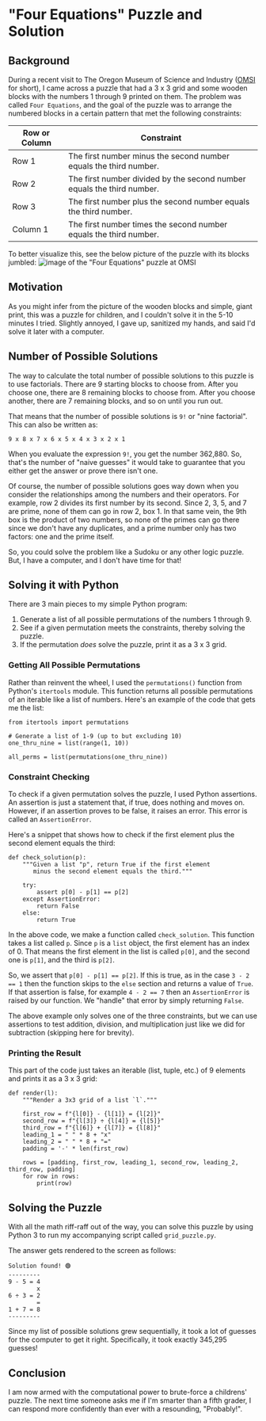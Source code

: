 # "Four Equations" Puzzle and Solution

## Background
During a recent visit to The Oregon Museum of Science and Industry ([OMSI](https://omsi.edu/) for short), I came across a puzzle that had a 3 x 3 grid and some wooden blocks with the numbers 1 through 9 printed on them.
The problem was called `Four Equations`, and the goal of the puzzle was to arrange the numbered blocks in a certain pattern that met the following constraints:

| Row or Column    | Constraint |
| ---------------- | ---------- |
| Row 1    | The first number minus the second number equals the third number. |
| Row 2    | The first number divided by the second number equals the third number. |
| Row 3    | The first number plus the second number equals the third number. |
| Column 1 | The first number times the second number equals the third number. |

To better visualize this, see the below picture of the puzzle with its blocks jumbled:
![image of the "Four Equations" puzzle at OMSI](https://github.com/bxbrenden/puzzle-grid/blob/main/four-equations.png)

## Motivation
As you might infer from the picture of the wooden blocks and simple, giant print, this was a puzzle for children, and I couldn't solve it in the 5-10 minutes I tried.
Slightly annoyed, I gave up, sanitized my hands, and said I'd solve it later with a computer.

## Number of Possible Solutions
The way to calculate the total number of possible solutions to this puzzle is to use factorials.
There are 9 starting blocks to choose from.
After you choose one, there are 8 remaining blocks to choose from.
After you choose another, there are 7 remaining blocks, and so on until you run out.

That means that the number of possible solutions is `9!` or "nine factorial".
This can also be written as:
```
9 x 8 x 7 x 6 x 5 x 4 x 3 x 2 x 1
```

When you evaluate the expression `9!`, you get the number 362,880.
So, that's the number of  "naive guesses" it would take to guarantee that you either get the answer or prove there isn't one.

Of course, the number of possible solutions goes way down when you consider the relationships among the numbers and their operators.
For example, row 2 divides its first number by its second.
Since 2, 3, 5, and 7 are prime, none of them can go in row 2, box 1.
In that same vein, the 9th box is the product of two numbers, so none of the primes can go there since we don't have any duplicates, and a prime number only has two factors: one and the prime itself.

So, you could solve the problem like a Sudoku or any other logic puzzle.
But, I have a computer, and I don't have time for that!

## Solving it with Python

There are 3 main pieces to my simple Python program:
1. Generate a list of all possible permutations of the numbers 1 through 9.
2. See if a given permutation meets the constraints, thereby solving the puzzle.
3. If the permutation *does* solve the puzzle, print it as a 3 x 3 grid.

### Getting All Possible Permutations
Rather than reinvent the wheel, I used the `permutations()` function from Python's `itertools` module.
This function returns all possible permutations of an iterable like a list of numbers.
Here's an example of the code that gets me the list:
```
from itertools import permutations

# Generate a list of 1-9 (up to but excluding 10)
one_thru_nine = list(range(1, 10))

all_perms = list(permutations(one_thru_nine))
```

### Constraint Checking
To check if a given permutation solves the puzzle, I used Python assertions.
An assertion is just a statement that, if true, does nothing and moves on.
However, if an assertion proves to be false, it raises an error.
This error is called an `AssertionError`.

Here's a snippet that shows how to check if the first element plus the second element equals the third:
```
def check_solution(p):
    """Given a list "p", return True if the first element
       minus the second element equals the third."""

    try:
        assert p[0] - p[1] == p[2]
    except AssertionError:
        return False
    else:
        return True
```

In the above code, we make a function called `check_solution`.
This function takes a list called `p`.
Since `p` is a `list` object, the first element has an index of 0.
That means the first element in the list is called `p[0]`, and the second one is `p[1]`, and the third is `p[2]`.

So, we assert that `p[0] - p[1] == p[2]`.
If this is true, as in the case `3 - 2 == 1` then the function skips to the `else` section and returns a value of `True`.
If that assertion is false, for example `4 - 2 == 7` then an `AssertionError` is raised by our function.
We "handle" that error by simply returning `False`.

The above example only solves one of the three constraints, but we can use assertions to test addition, division, and multiplication just like we did for subtraction (skipping here for brevity).

### Printing the Result
This part of the code just takes an iterable (list, tuple, etc.) of 9 elements and prints it as a 3 x 3 grid:
```
def render(l):
    """Render a 3x3 grid of a list `l`."""

    first_row = f"{l[0]} - {l[1]} = {l[2]}"
    second_row = f"{l[3]} ÷ {l[4]} = {l[5]}"
    third_row = f"{l[6]} + {l[7]} = {l[8]}"
    leading_1 = " " * 8 + "x"
    leading_2 = " " * 8 + "="
    padding = '-' * len(first_row)

    rows = [padding, first_row, leading_1, second_row, leading_2, third_row, padding]
    for row in rows:
        print(row)
```

## Solving the Puzzle
With all the math riff-raff out of the way, you can solve this puzzle by using Python 3 to run my accompanying script called `grid_puzzle.py`.

The answer gets rendered to the screen as follows:
```
Solution found! 🟢
---------
9 - 5 = 4
        x
6 ÷ 3 = 2
        =
1 + 7 = 8
---------
```

Since my list of possible solutions grew sequentially, it took a lot of guesses for the computer to get it right.
Specifically, it took exactly 345,295 guesses!

## Conclusion

I am now armed with the computational power to brute-force a childrens' puzzle.
The next time someone asks me if I'm smarter than a fifth grader, I can respond more confidently than ever with a resounding, "Probably!".
